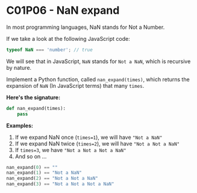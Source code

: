 # C01P06 - NaN expand

In most programming languages, NaN stands for Not a Number.

If we take a look at the following JavaScript code:

```javascript
typeof NaN === 'number'; // true
```

We will see that in JavaScript, `NaN` stands for `Not a NaN`, which is recursive by nature.

Implement a Python function, called `nan_expand(times)`, which returns the expansion of `NaN` (In JavaScript terms) that many `times`.

**Here's the signature:**

```python
def nan_expand(times):
    pass
```

**Examples:**

1. If we expand NaN once (`times=1`), we will have `"Not a NaN"`
1. If we expand NaN twice (`times=2`), we will have `"Not a Not a NaN"`
1. If `times=3`, we have `"Not a Not a Not a NaN"`
1. And so on ...

```python
nan_expand(0) == ""
nan_expand(1) == "Not a NaN"
nan_expand(2) == "Not a Not a NaN"
nan_expand(3) == "Not a Not a Not a NaN"
```